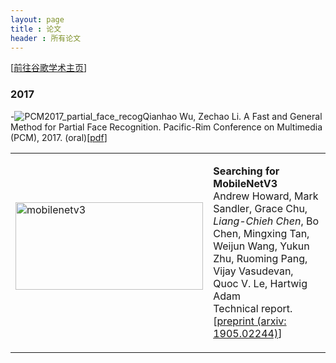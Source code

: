 ```yaml
---
layout: page
title : 论文
header : 所有论文
---
```

[<a href='https://scholar.google.com/citations?hl=zh-CN&view_op=list_works&gmla=AJsN-F72GAouxsqHZy6VUO6wTkEHOtExEs8y7ekExKa8_e2Z2xWYv30hmRYPhq14Mione6Ilv-dJE-vCcuqrY8GeMYzK7xX4oNiQ97zvTMHSHZwTorxHJxQ&user=xc4cV7IAAAAJ'>前往谷歌学术主页</a>]

### 2017
-![PCM2017_partial_face_recog](https://raw.githubusercontent.com/wqhIris/wqhIris.github.io/master/images/avatar.jpg)Qianhao Wu, Zechao Li. A Fast and General Method for Partial Face Recognition. Pacific-Rim Conference on Multimedia (PCM), 2017. (oral)[<a href='https://link.springer.com/chapter/10.1007%2F978-3-319-77380-3_21'>pdf</a>]

<table class="imgtable">
  <tr>
    <td>
      <img src="/images/avatar.png" alt="mobilenetv3" width="300px" height="140px" />&nbsp;
    </td>
    <td align="left">
      <p>
        <b>Searching for MobileNetV3</b> <br />
        Andrew Howard, Mark Sandler, Grace Chu, <i>Liang-Chieh Chen</i>, Bo Chen, Mingxing Tan, Weijun Wang, Yukun Zhu, Ruoming Pang, Vijay Vasudevan, Quoc V. Le, Hartwig Adam <br />
        Technical report. <br />
        [<a href="https://arxiv.org/abs/1905.02244">preprint (arxiv: 1905.02244)</a>]
      </p>
    </td>
  </tr>
</table>

